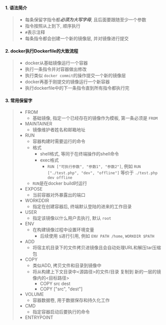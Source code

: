 #### 1. 语法简介

> - 每条保留字指令都***必须为大写字母***, 且后面要跟随至少一个参数
> - 指令按照从上到下, 顺序执行
> - `#`表示注释
> - 每条指令都会创建一个新的镜像层, 并对镜像进行提交

#### 2. docker执行Dockerfile的大致流程

> - docker从基础镜像运行一个容器
> - 执行一条指令并对容器做出修改
> - 执行类似 `docker commit`的操作提交一个新的镜像层
> - docker再基于刚提交的镜像运行一个新容器
> - 执行dockerfile中的下一条指令直到所有指令都执行完

#### 3. 常用保留字

> - FROM
>   - 基础镜像, 指定一个已经存在的镜像作为模板, 第一条必须是 `FROM`
> - MAINTAINER
>   - 镜像维护者姓名和邮箱地址
> - RUN
>   - 容器构建时需要运行的命令
>   - 格式
>     - shell格式, 等同于在终端操作的shell命令
>     - exec格式
>       - `RUN ["可执行参数", "参数1", "参数2"]`, 例如 `RUN ["./test.php", "dev", "offline"]` 等价于 `./test.php dev offline`
>   - `RUN`是在docker build时运行
> - EXPOSE
>   - 当前容器对外暴露出的端口
> - WORKDDIR
>   - 指定在创建容器后, 终端默认登陆的进来的工作目录
> - USER
>   - 指定该镜像以什么用户去执行, 默认 `root`
> - ENV
>   - 在构建镜像过程中设置环境变量
>     - 后续使用 `$`进行引用, 例如 `ENV PATH /home`, `WORKDIR $PATH`
> - ADD
>   - 将宿主机目录下的文件拷贝进镜像且会自动处理URL和解压tar压缩包
> - COPY
>   - 类似ADD, 拷贝文件和目录到镜像中
>   - 将从构建上下文目录中<源路径>的文件/目录 复制到 新的一层的镜像内的<目标路径>
>     - COPY src dest
>     - COPY ["src", "dest"]
> - VOLUME
>   - 容器数据卷, 用于数据保存和持久化工作
> - CMD
>   - 指定容器启动后要执行的命令
> - ENTRYPOINT

